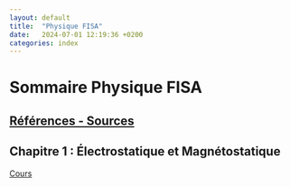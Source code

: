 ```yaml
---
layout: default
title:  "Physique FISA"
date:   2024-07-01 12:19:36 +0200
categories: index
---
```


# Sommaire Physique FISA

## [Références - Sources](ref.markdown)

## Chapitre 1 : Électrostatique et Magnétostatique

[Cours](Physique_FISA_01_C_EB.markdown)